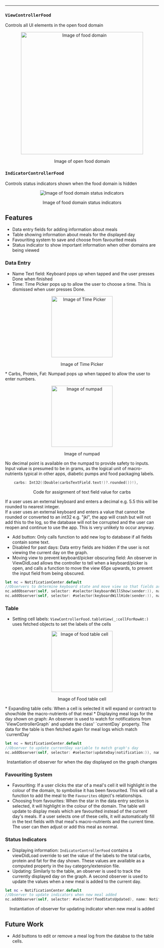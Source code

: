 ---

### `ViewControllerFood`
Controls all UI elements in the open food domain

<p align="center">
<img src="https://raw.githubusercontent.com/danwells96/ARISES/master/DocFiles/img/fooddomain.png" alt="Image of food domain" width="400" />
</p>
<p align="center">
Image of open food domain
</p>

### `IndicatorControllerFood`
Controls status indicators shown when the food domain is hidden

<p align="center">
<img src="https://raw.githubusercontent.com/danwells96/ARISES/master/DocFiles/img/foodindicator.png" alt="Image of food domain status indicators"/>
</p>
<p align="center">
Image of food domain status indicators
</p>

## Features
* Data entry fields for adding information about meals
* Table showing information about meals for the displayed day 
* Favouriting system to save and choose from favourited meals
* Status indicator to show important information when other domains are being viewed

### Data Entry
* Name Text field: Keyboard pops up when tapped and the user presses Done when finished
* Time: Time Picker pops up to allow the user to choose a time. This is dismissed when user presses Done.
<p align="center">
<img src="https://raw.githubusercontent.com/danwells96/ARISES/master/DocFiles/img/Time%20Picker.png" alt="Image of Time Picker" width="200"/>
</p>
<p align="center">
Image of Time Picker
</p>
* Carbs, Protein, Fat: 
Numpad pops up when tapped to allow the user to enter numbers. 
<p align="center">
<img src="https://raw.githubusercontent.com/danwells96/ARISES/master/DocFiles/img/keypad.png" alt="Image of numpad" width="200"/>
</p>
<p align="center">
Image of numpad
</p>
No decimal point is available on the numpad to provide safety to inputs. Input value is presumed to be in grams, as the logical unit of macro-nutrients typical in other apps, diabetic pumps and food packaging labels. </br>

    
````swift
    carbs: Int32((Double(carbsTextField.text!)?.rounded())!),
````
<p align="center">
    Code for assignment of text field value for carbs
</p> 

If a user uses an external keyboard and enters a decimal e.g. 5.5 this will be rounded to nearest integer.  </br>
If a user uses an external keyboard and enters a value that cannot be rounded or converted to an int32 e.g. "jkl", the app will crash but will not add this to the log, so the database will not be corrupted and the user can reopen and continue to use the app. This is very unlikely to occur anyway.
* Add button: Only calls function to add new log to database if all fields contain some text.
* Disabled for past days: Data entry fields are hidden if the user is not viewing the current day on the graph. 
* Moving view to prevent keyboard/picker obscuring field: An observer in ViewDidLoad allows the controller to tell when a keyboard/picker is open, and calls a function to move the view 65px upwards, to prevent the input field from being obscured.

````swift
let nc = NotificationCenter.default
//Observers to determine keyboard state and move view so that fields aren't obscured
nc.addObserver(self, selector: #selector(keyboardWillShow(sender:)), name: NSNotification.Name.UIKeyboardWillShow, object: nil)
nc.addObserver(self, selector: #selector(keyboardWillHide(sender:)), name: NSNotification.Name.UIKeyboardWillHide, object: nil)
````

### Table
* Setting cell labels: `ViewControllerFood.tableView(_:cellForRowAt:)` uses fetched objects to set the labels of the cells
<p align="center">
<img src="https://raw.githubusercontent.com/danwells96/ARISES/master/DocFiles/img/foodcell.png" alt="Image of food table cell" width="200"/>
</p>
<p align="center">
Image of Food table cell
</p>
* Expanding table cells: When a cell is selected it will expand or contract to show/hide the macro-nutrients of that meal
* Displaying meal logs for the day shown on graph: An observer is used to watch for notifications from `ViewControllerGraph` and update the class' `currentDay` property. The data for the table is then fetched again for meal logs which match `currentDay`  

````swift 
let nc = NotificationCenter.default
//Observer to update currentDay variable to match graph's day
nc.addObserver(self, selector: #selector(updateDay(notification:)), name: Notification.Name("dayChanged"), object: nil)
````
<p align="center">
Instantiation of observer for when the day displayed on the graph changes
</p>

### Favouriting System
* Favouriting: If a user clicks the star of a meal's cell it will highlight in the colour of the domain, to symbolise it has been favourited. This will call a function to add the meal to the `Favourites` object's relationships. 
* Choosing from favourites: When the star in the data entry section is selected, it will highlight in the colour of the domain. The table will update to display meals which are favourited instead of the current day's meals. If a user selects one of these cells, it will automatically fill in the text fields with that meal's macro-nutrients and the current time. The user can then adjust or add this meal as normal.

### Status Indicators
* Displaying information: `IndicatorControllerFood` contains a viewDidLoad override to set the value of the labels to the total carbs, protein and fat for the day shown. These values are available as a computed property in the `Day` category/extension file.  
* Updating: Similarly to the table, an observer is used to track the currently displayed day on the graph. A second observer is used to update the values when a new meal is added to the current day.

```swift
let nc = NotificationCenter.default
//Observer to update indicators when new meal added
nc.addObserver(self, selector: #selector(foodStatsUpdated), name: Notification.Name("FoodAdded"), object: nil)
```
<p align="center">
Instantiation of observer for updating indicator when new meal is added
</p>

## Future Work
* Add buttons to edit or remove a meal log from the databse to the table cells.

